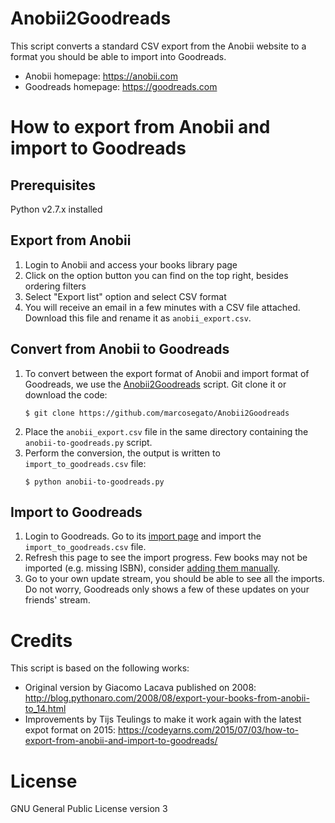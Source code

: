 # Anobii2Goodreads

This script converts a standard CSV export from the Anobii website to a format you should be able to import into Goodreads.

- Anobii homepage: https://anobii.com
- Goodreads homepage: https://goodreads.com

# How to export from Anobii and import to Goodreads

## Prerequisites

Python v2.7.x installed

## Export from Anobii

1. Login to Anobii and access your books library page
2. Click on the option button you can find on the top right, besides ordering filters
3. Select "Export list" option and select CSV format 
4. You will receive an email in a few minutes with a CSV file attached. Download this file and rename it as `anobii_export.csv`.

## Convert from Anobii to Goodreads

1. To convert between the export format of Anobii and import format of Goodreads, we use the [Anobii2Goodreads](https://github.com/marcosegato/Anobii2Goodreads) script. Git clone it or download the code:
    ```shell
    $ git clone https://github.com/marcosegato/Anobii2Goodreads
    ```
2. Place the `anobii_export.csv` file in the same directory containing the `anobii-to-goodreads.py` script.
3. Perform the conversion, the output is written to `import_to_goodreads.csv` file:
    ```shell
    $ python anobii-to-goodreads.py
    ```
## Import to Goodreads

1. Login to Goodreads. Go to its [import page](https://goodreads.com/review/import/) and import the `import_to_goodreads.csv` file.
2. Refresh this page to see the import progress. Few books may not be imported (e.g. missing ISBN), consider [adding them manually](https://www.goodreads.com/book/new).
3. Go to your own update stream, you should be able to see all the imports. Do not worry, Goodreads only shows a few of these updates on your friends' stream.

# Credits

This script is based on the following works:

* Original version by Giacomo Lacava published on 2008: 
http://blog.pythonaro.com/2008/08/export-your-books-from-anobii-to_14.html
* Improvements by Tijs Teulings to make it work again with the latest expot format on 2015: https://codeyarns.com/2015/07/03/how-to-export-from-anobii-and-import-to-goodreads/

# License
GNU General Public License version 3